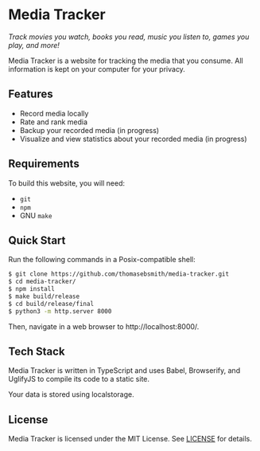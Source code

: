 # Media Tracker
*Track movies you watch, books you read, music you listen to, games you play,
and more!*

Media Tracker is a website for tracking the media that you consume.
All information is kept on your computer for your privacy.

## Features
 - Record media locally
 - Rate and rank media
 - Backup your recorded media (in progress)
 - Visualize and view statistics about your recorded media (in progress)

## Requirements
To build this website, you will need:
 - `git`
 - `npm`
 - GNU `make`

## Quick Start
Run the following commands in a Posix-compatible shell:
```sh
$ git clone https://github.com/thomasebsmith/media-tracker.git
$ cd media-tracker/
$ npm install
$ make build/release
$ cd build/release/final
$ python3 -m http.server 8000
```

Then, navigate in a web browser to http://localhost:8000/.

## Tech Stack
Media Tracker is written in TypeScript and uses Babel, Browserify, and
UglifyJS to compile its code to a static site.

Your data is stored using localstorage.

## License
Media Tracker is licensed under the MIT License. See [LICENSE](./LICENSE) for
details.
